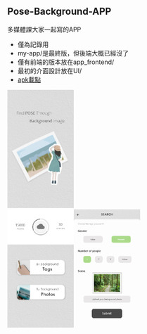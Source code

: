 ## Pose-Background-APP

多媒體課大家一起寫的APP
- 僅為記錄用
- my-app/是最終版，但後端大概已經沒了
- 僅有前端的版本放在app_frontend/
- 最初的介面設計放在UI/
- [apk載點](https://drive.google.com/file/d/1d2I0xDEwWY8pKdZCBY7v1Hex2JqPL0eo/view?usp=sharing)  

<span>
  <img src="https://raw.githubusercontent.com/Charl0tte19/Pose-Background-APP/master/UI/00_loading.png" width="30%"/>
<span/>
<div/>
<img src="https://raw.githubusercontent.com/Charl0tte19/Pose-Background-APP/master/UI/01_index.png" width="30%"/><img src="https://raw.githubusercontent.com/Charl0tte19/Pose-Background-APP/master/UI/03_by_photo.png" width="30%"/>
</div>
